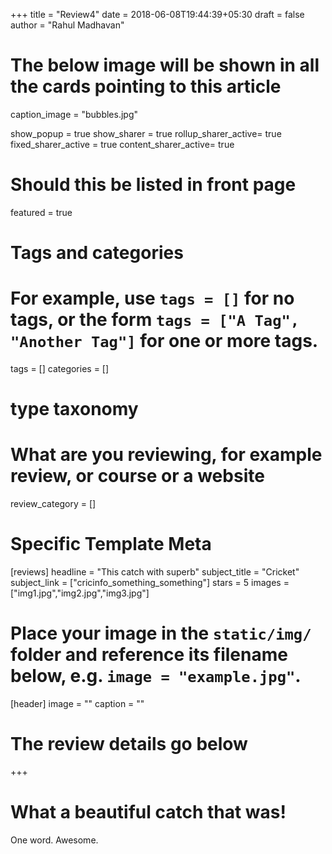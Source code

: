 +++
title = "Review4"
date = 2018-06-08T19:44:39+05:30
draft = false
author = "Rahul Madhavan"

# The below image will be shown in all the cards pointing to this article
caption_image = "bubbles.jpg"

show_popup = true
show_sharer = true
rollup_sharer_active= true
fixed_sharer_active = true
content_sharer_active= true

# Should this be listed in front page
featured = true

# Tags and categories
# For example, use `tags = []` for no tags, or the form `tags = ["A Tag", "Another Tag"]` for one or more tags.
tags = []
categories = []
# type taxonomy
# What are you reviewing, for example review, or course or a website
review_category = []


# Specific Template Meta
[reviews]
        headline = "This catch with superb"
        subject_title = "Cricket"
        subject_link = ["cricinfo_something_something"]
        stars = 5
        images = ["img1.jpg","img2.jpg","img3.jpg"]

# Place your image in the `static/img/` folder and reference its filename below, e.g. `image = "example.jpg"`.
[header]
        image = ""
        caption = ""

# The review details go below
+++

# What a beautiful catch that was!
One word. Awesome.
